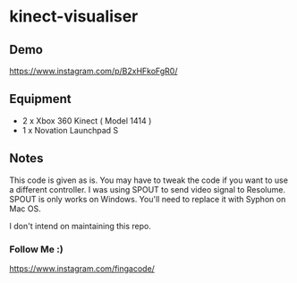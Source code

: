 # kinect-visualiser

## Demo
https://www.instagram.com/p/B2xHFkoFgR0/

## Equipment
- 2 x Xbox 360 Kinect ( Model 1414 )
- 1 x Novation Launchpad S

## Notes
This code is given as is.
You may have to tweak the code if you want to use a different controller.
I was using SPOUT to send video signal to Resolume.
SPOUT is only works on Windows. You'll need to replace it with Syphon on Mac OS.

I don't intend on maintaining this repo.

### Follow Me :)
https://www.instagram.com/fingacode/
